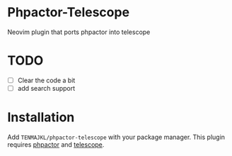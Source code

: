 # Phpactor-Telescope

Neovim plugin that ports phpactor into telescope

# TODO

- [ ] Clear the code a bit
- [ ] add search support

# Installation

Add `TENMAJKL/phpactor-telescope` with your package manager. This plugin requires [phpactor](https://github.com/phpactor/phpactor) and [telescope](https://github.com/nvim-telescope/telescope.nvim). 
